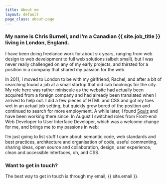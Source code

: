 ```yaml
---
title: About me
layout: default
page_class: about-page
---
```


### My name is Chris Burnell, and I’m a Canadian {{ site.job_title }} living in London, England.

I have been doing freelance work for about six years, ranging from web design to web development to full web solutions (albeit small), but I was never really challenged on any of my early projects, and thirsted for a position in a company that shared my passion for the web.

In 2011, I moved to London to be with my girlfriend, Rachel, and after a bit of searching found a job at a small startup that did cab bookings for the city. My role here was rather miniscule as the website had actually been acquired from a foreign company and had already been translated when I arrived to help out. I did a few pieces of HTML and CSS and got my toes wet in an actual job setting, but quickly grew bored of the position and continued to search for more employment. A while later, I found <a href="http://squiz.net/" title="Squiz UK">Squiz</a> and have been working there since. In August I switched roles from Front-end Web Developer to User Interface Developer, which was a welcome change for me, and brings me to my passions in web:

I’m just going to list stuff I care about: semantic code, web standards and best practices, architecture and organisation of code, useful commenting, sharing ideas, open source and collaboration, design, user experience, clean and accessible interfaces, oh, and CSS.

### Want to get in touch?

The best way to get in touch is through my email, {{ site.email }}.